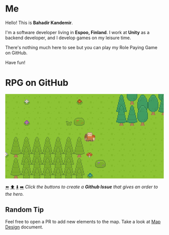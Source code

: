 # Me

Hello! This is **Bahadir Kandemir**.

I'm a software developer living in **Espoo, Finland**. I work at **Unity** as a backend developer, and I develop games on my leisure time.

There's nothing much here to see but you can play my Role Paying Game on GitHub.

Have fun!

# RPG on GitHub

<a href="#role-playing-github"><img src="data/map-1674889447545.png"/></a>

<a href="https://github.com/bahadir/bahadir/issues/new?assignees=&labels=game-input&template=go_left.md&title=Go+left">⬅️</a> <a href="https://github.com/bahadir/bahadir/issues/new?assignees=&labels=game-input&template=go_up.md&title=Go+up">⬆️</a> <a href="https://github.com/bahadir/bahadir/issues/new?assignees=&labels=game-input&template=go_down.md&title=Go+down">⬇️</a> <a href="https://github.com/bahadir/bahadir/issues/new?assignees=&labels=game-input&template=go_right.md&title=Go+right">➡️</a> *Click the buttons to create a **Github Issue** that gives an order to the hero.*

## Random Tip
Feel free to open a PR to add new elements to the map. Take a look at [Map Design](data/README.md) document.
